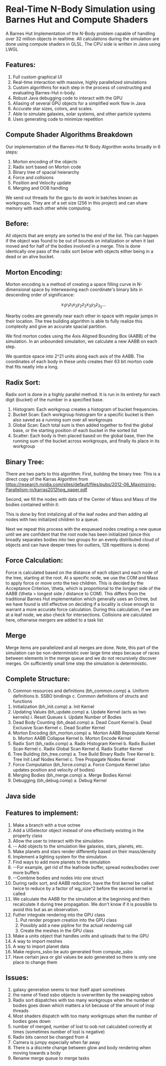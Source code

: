 # Real-Time N-Body Simulation using Barnes Hut and Compute Shaders
A Barnes Hut Implementation of the N-Body problem capable of handling over 32 million objects in realtime.
All calculations during the simulation are done using compute shaders in GLSL. The CPU side is written in Java using LWGL

## Features:
 1. Full custom graphical UI
 2. Real-time interaction with massive, highly parallelized simulations
 3. Custom algorithms for each step in the process of constructing and evaluating Barnes-Hut n-body.
 4. Robust Java debugging code to interact with the GPU
 5. Aliasing of several GPU objects for a simplified work flow in Java
 6. Accurate star sizes, colors, and scales.
 7. Able to simulate galaxies, solar systems, and other particle systems
 8. Uses generating code to minimize repetition




## Compute Shader Algorithms Breakdown
Our implementation of the Barnes-Hut N-Body Algorithm works broadly in 6 steps:

1. Morton encoding of the objects
2. Radix sort based on Morton code
3. Binary tree of spacial heierarchy
4. Force and collisions
5. Position and Velocity update
6. Merging and OOB handling

We send out threads for the gpu to do work in batches known as workgroups. They are of a set size (256 in this project) and can share memory with each other while computing.

## Before:

All objects that are empty are sorted to the end of the list.
This can happen if the object was found to be out of bounds on intialization or when it last moved and for half of the bodies involved in a merge.
This is done identically one pass of the radix sort below with objects either being in a dead or an alive bucket. 

## Morton Encoding:

Morton encoding is a method of creating a space filling curve in N-dimensional space by interweaving each coordinate's binary bits in descending order of significance:

$$x_1y_1z_1x_2y_2z_2x_3y_3z_3_2\ldots$$

Nearby codes are generally near each other in space with regular jumps in their location. The tree building algorithm is able to fully realize this complexity and give an accurate spacial partition.

We find morton codes using the Axis Aligned Bounding Box (AABB) of the simulation. In an unbounded simulaiton, we calculate a new AABB on each step.

We quantize space into 2^21 units along each axis of the AABB. The coordinates of each body in these units creates their 63 bit morton code that fits neatly into a long.


## Radix Sort:

Radix sort is done in a highly parallel method. It is run in its entirety for each digit (bucket) of the number in a specified base.

1. Histogram: Each workgroup creates a histogram of bucket frequencies. 
2. Bucket Scan: Each workgroup histogram for a specific bucket is then also saved as a running sum over all workgroups
3. Global Scan: Each total sum is then added together to find the global base, or the starting position of each bucket in the sorted list
4. Scatter: Each body is then placed based on the global base, then the running sum of the bucket across workgroups, and finally its place in its workgroup

## Binary Tree:
There are two parts to this algorithm:
First, building the binary tree:
This is a direct copy of the Karras Algorithm from https://research.nvidia.com/sites/default/files/pubs/2012-06_Maximizing-Parallelism-in/karras2012hpg_paper.pdf

Second, we fill the nodes with data of the Center of Mass and Mass of the bodies contained within it:

This is done by first initalizing all of the leaf nodes and then adding all nodes with two initialized children to a queue.

Next we repeat this process with the enqueued nodes creating a new queue until we are confident that the root node has been initialized (since this broadly separates bodies into two groups for an evenly distributed cloud of objects and can have deeper trees for outliers, 128 repetitions is done)

## Force Calculation:

Force is calculated based on the distance of each object and each node of the tree, starting at the root. At a specific node, we use the COM and Mass to apply force or move onto the two children. This is decided by the Acceptance Criterion, \theta, which is proportional to the longest side of the AABB (\theta > longest side / distance to COM). This differs from the traditional Barnes Hut implementation which generally uses an Octree, but we have found is still effective on deciding if a locality is close enough to warrant a more accurate force calculation. During this calculation, if we are at a leaf node, we also check for intersections. Collisions are calculated here, otherwise mergers are added to a task list


## Merge

Merge items are parallelized and all merges are done. Note, this part of the simulation can be non-deterministic over large time steps because of races between elements in the merge queue and we do not recursively discover merges. On sufficiently small time step the simulation is deterministic.


## Complete Structure:

 0. Common resources and definitions (bh_common.comp)
     a. Uniform definitions
     b. SSBO bindings
     c. Common definitions of structs and functions
 1. Initialization (bh_init.comp)
     a. Init Kernel
 2. Updating Values (bh_update.comp)
     a. Update Kernel (acts as two kernels)
          i. Reset Queues 
          ii. Update Number of Bodies
 3. Dead Body Counting (bh_dead.comp)
     a. Dead Count Kernel
     b. Dead Exclusive Scan Kernel
     c. Dead Scatter Kernel
 4. Morton Encoding (bh_morton.comp)
     a. Morton AABB Repopulate Kernel
     b. Morton AABB Collapse Kernel
     b. Morton Encode Kernel
 5. Radix Sort (bh_radix.comp)
     a. Radix Histogram Kernel
     b. Radix Bucket Scan Kernel
     c. Radix Global Scan Kernel
     d. Radix Scatter Kernel
 6. Tree Building (bh_tree.comp)
     a. Tree Build Binary Radix Tree Kernel
     b. Tree Init Leaf Nodes Kernel
     c. Tree Propagate Nodes Kernel
 7. Force Computation (bh_force.comp)
     a. Force Compute Kernel (also updates position and velocity of bodies)
 8. Merging Bodies (bh_merge.comp)
     a. Merge Bodies Kernel
 9. Debugging (bh_debug.comp)
     a. Debug Kernel



## Java side


## Features to implement:

 1. Make a branch with a true octree
 2. Add a UISelector object instead of one effectively existing in the property class
 3. Allow the user to interact with the simulation
 4. -- Add objects to the simulation like galaxies, stars, planets, etc.
 5. Make planets and stars render differently based on their mass/density
 6. Implement a lighting system for the simulation
 7. Find ways to add more planets to the simulation
 8. --For example, get rid of the leafnode buffer, spread nodes/bodies over more buffers
 9. --Combine bodies and nodes into one struct
 10. During radix sort, and AABB reduction, have the first kernel be called twice to reduce by a factor of wg_size^2 before the second kernel is called
 11. We calculate the AABB for the simulation at the beginning and then recalculate it during tree propagation. We don't know if it is possible to avoid this but as an observation.
 12. Futher integrate rendering into the GPU class
     1.  Put render program creation into the GPU class
     2.  Possibly add a new pipline for the actual rendering call
     3.  Create the meshes in the GPU class
 13. Make a units object that handles units and uploads that to the GPU
 14. A way to import meshes
 15. A way to import planet data
 16. Make regions_ssbo be auto generated from compute_ssbo
 17. Have certain java or glsl values be auto generated so there is only one place to change them



## Issues:

 1.  galaxy generation seems to tear itself apart sometimes
 2. the name of fixed ssbo objects is overwritten by the swapping ssbos
 3. Radix sort dispatches with too many workgroups when the number of bodies goes down which matters a lot because of the amount of inop threads
 4. Most shaders dispatch with too many workgroups when the number of bodies goes down
 5. number of merged, number of lost to oob not calculated correctly at times (sometimes number of lost is negative)
 6. Radix bits cannot be changed from 4
 7. Camera is jumpy especially when far away
 8. There is a discrete change between glow and body rendering when moving towards a body
 9. Rename merge queue to merge tasks


 


